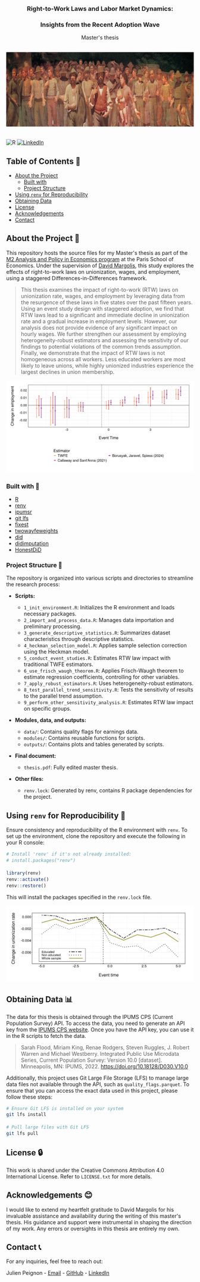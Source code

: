 <br />
<div align="center">
   
  <h3 align="center">Right-to-Work Laws and Labor Market Dynamics: </h3>     
  <h3 align="center">Insights from the Recent Adoption Wave</h3>
  
  <p align="center">
    Master's thesis
  </p>
  
  <br />

  <a>
    <img src="img/workers_painting.jpg" alt="Logo" width="800" height="200">
  </a>
</div>
<br />

![R](https://img.shields.io/badge/R-276DC3?style=for-the-badge&logo=r&logoColor=white)
[![LinkedIn][linkedin-shield]][linkedin-url]

## Table of Contents 📜
- [About the Project](#about-the-project-)
  - [Built with](#built-with-)
  - [Project Structure](#project-structure-)
- [Using `renv` for Reproducibility](#using-renv-for-reproducibility-)
- [Obtaining Data](#obtaining-data-)
- [License](#license-)
- [Acknowledgements](#acknowledgements-)
- [Contact](#contact-)

<a name="about-the-project"></a>
## About the Project 📌

This repository hosts the source files for my Master's thesis as part of the [M2 Analysis and Policy in Economics program](https://www.parisschoolofeconomics.eu/en/teaching/masters-program/ape-analysis-policy-in-economics/) at the Paris School of Economics. Under the supervision of [David Margolis](https://www.parisschoolofeconomics.eu/fr/margolis-david/), this study explores the effects of right-to-work laws on unionization, wages, and employment, using a staggered Differences-in-Differences framework.

> This thesis examines the impact of right-to-work (RTW) laws on unionization rate, wages, and employment by leveraging data from the resurgence of these laws in five states over the past fifteen years. Using an event study design with staggered adoption, we find that RTW laws lead to a significant and immediate decline in unionization rate and a gradual increase in employment levels. However, our analysis does not provide evidence of any significant impact on hourly wages. We further strengthen our assessment by employing heterogeneity-robust estimators and assessing the sensitivity of our findings to potential violations of the common trends assumption. Finally, we demonstrate that the impact of RTW laws is not homogeneous across all workers. Less educated workers are most likely to leave unions, while highly unionized industries experience the largest declines in union membership.

![Event Study Visualization](outputs/plots/twfe_robust/twfe_robust_employment.png)

<a name="built-with"></a>
### Built with 🔨

* [R](https://www.r-project.org/)
* [renv](https://rstudio.github.io/renv/)
* [ipumsr](https://tech.popdata.org/ipumsr/)
* [git lfs](https://git-lfs.com/)
* [fixest](https://lrberge.github.io/fixest/)
* [twowayfeweights](https://github.com/chaisemartinPackages/twowayfeweights)
* [did](https://github.com/bcallaway11/did)
* [didimputation](https://github.com/kylebutts/didimputation)
* [HonestDiD](https://github.com/asheshrambachan/HonestDiD)

### Project Structure 📂

The repository is organized into various scripts and directories to streamline the research process:

- **Scripts:**
  - `1_init_environment.R`: Initializes the R environment and loads necessary packages.
  - `2_import_and_process_data.R`: Manages data importation and preliminary processing.
  - `3_generate_descriptive_statistics.R`: Summarizes dataset characteristics through descriptive statistics.
  - `4_heckman_selection_model.R`: Applies sample selection correction using the Heckman model.
  - `5_conduct_event_studies.R`: Estimates RTW law impact with traditional TWFE estimators.
  - `6_use_frisch_waugh_theorem.R`: Applies Frisch-Waugh theorem to estimate regression coefficients, controlling for other variables.
  - `7_apply_robust_estimators.R`: Uses heterogeneity-robust estimators.
  - `8_test_parallel_trend_sensitivity.R`: Tests the sensitivity of results to the parallel trend assumption.
  - `9_perform_other_sensitivity_analysis.R`: Estimates RTW law impact on specific groups.

- **Modules, data, and outputs:**
  - `data/`: Contains quality flags for earnings data.
  - `modules/`: Contains reusable functions for scripts.
  - `outputs/`: Contains plots and tables generated by scripts.
  
- **Final document:**
  - `thesis.pdf`: Fully edited master thesis.
  
- **Other files:**
  - `renv.lock`: Generated by renv, contains R package dependencies for the project.

<a name="using-renv-for-reproducibility"></a>
## Using `renv` for Reproducibility 🤝

Ensure consistency and reproducibility of the R environment with `renv`. To set up the environment, clone the repository and execute the following in your R console:

```r
# Install 'renv' if it's not already installed:
# install.packages("renv")

library(renv)
renv::activate()
renv::restore()
```

This will install the packages specified in the `renv.lock` file.

![Event Study Visualization](outputs/plots/twfe_sensitivity_analysis/twfe_union_education.png)

<a name="obtaining-data"></a>
## Obtaining Data 📊

The data for this thesis is obtained through the IPUMS CPS (Current Population Survey) API. To access the data, you need to generate an API key from the [IPUMS CPS website](https://cps.ipums.org/cps/). Once you have the API key, you can use it in the R scripts to fetch the data.

> Sarah Flood, Miriam King, Renae Rodgers, Steven Ruggles, J. Robert Warren and
Michael Westberry. Integrated Public Use Microdata Series, Current Population
Survey: Version 10.0 [dataset]. Minneapolis, MN: IPUMS, 2022.
https://doi.org/10.18128/D030.V10.0

Additionally, this project uses Git Large File Storage (LFS) to manage large data files not available through the API, such as `quality_flags.parquet`. To ensure that you can access the exact data used in this project, please follow these steps:

```bash
# Ensure Git LFS is installed on your system
git lfs install

# Pull large files with Git LFS
git lfs pull
```

<a name="license"></a>
## License 🔒

This work is shared under the Creative Commons Attribution 4.0 International License. Refer to `LICENSE.txt` for more details.

<a name="acknowledgements"></a>
## Acknowledgements 😊

I would like to extend my heartfelt gratitude to David Margolis for his invaluable assistance and availability during the writing of this master's thesis. His guidance and support were instrumental in shaping the direction of my work. Any errors or oversights in this thesis are entirely my own.

<a name="contact"></a>
## Contact 📞

For any inquiries, feel free to reach out:

Julien Peignon - [Email](mailto:julien.peignon@ens-paris-saclay.fr) - [GitHub](https://github.com/JulienPeignon) - [LinkedIn](https://linkedin.com/in/julien-peignon/)


[linkedin-shield]: https://img.shields.io/badge/-LinkedIn-black.svg?style=for-the-badge&logo=linkedin&colorB=555
[linkedin-url]: https://linkedin.com/in/julien-peignon/
